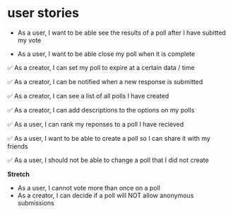 # user stories

- As a user, I want to be able see the results of a poll after I have subitted my vote

- As a user, I want to be able close my poll when it is complete

✅  As a creator, I can set my poll to expire at a certain data / time

✅  As a creator, I can be notified when a new response is submitted

✅  As a creator, I can see a list of all polls I have created 

✅ As a creator, I can add descriptions to the options on my polls 

✅ As a user, I can rank my reponses to a poll I have recieved

✅ As a user, I want to be able to create a poll so I can share it with my friends

✅ As a user, I should not be able to change a poll that I did not create


**Stretch** 

- As a user, I cannot vote more than once on a poll
- As a creator, I can decide if a poll will NOT allow anonymous submissions


